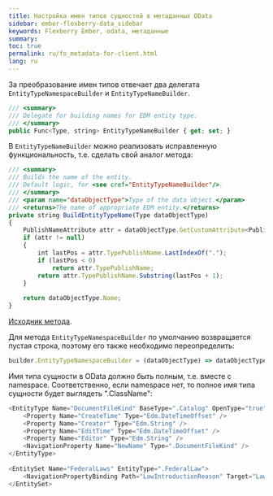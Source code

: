 ```yaml
---
title: Настройка имен типов сущностей в метаданных OData
sidebar: ember-flexberry-data_sidebar
keywords: Flexberry Ember, odata, метаданные
summary: 
toc: true
permalink: ru/fo_metadata-for-client.html
lang: ru
---
```


За преобразование имен типов отвечает два делегата `EntityTypeNamespaceBuilder` и `EntityTypeNameBuilder`.

```javascript
/// <summary>
/// Delegate for building names for EDM entity type.
/// </summary>
public Func<Type, string> EntityTypeNameBuilder { get; set; }
```

В `EntityTypeNameBuilder` можно реализовать исправленную функциональность, т.е. сделать свой аналог метода:

```javascript
/// <summary>
/// Builds the name of the entity.
/// Default logic, for <see cref="EntityTypeNameBuilder"/>.
/// </summary>
/// <param name="dataObjectType">Type of the data object.</param>
/// <returns>The name of appropriate EDM entity.</returns>
private string BuildEntityTypeName(Type dataObjectType)
{
    PublishNameAttribute attr = dataObjectType.GetCustomAttribute<PublishNameAttribute>(false);
    if (attr != null)
    {
        int lastPos = attr.TypePublishName.LastIndexOf(".");
        if (lastPos < 0)
            return attr.TypePublishName;
        return attr.TypePublishName.Substring(lastPos + 1);
    }
 
    return dataObjectType.Name;
}
```

[Исходник метода](https://github.com/Flexberry/NewPlatform.Flexberry.ORM.ODataService/blob/9831629a8ffe52234d199bd8692090e240b8828c/NewPlatform.Flexberry.ORM.ODataService/Model/DefaultDataObjectEdmModelBuilder.cs#L267).

Для метода `EntityTypeNamespaceBuilder` по умолчанию возвращается пустая строка, поэтому его также необходимо переопределить:

```javascript
builder.EntityTypeNamespaceBuilder = (dataObjectType) => dataObjectType.Namespace;
```
Имя типа сущности в OData должно быть полным, т.е. вместе с namespace. Соответственно, если namespace нет, то полное имя типа сущности будет выглядеть ".ClassName":

```javascript
<EntityType Name="DocumentFileKind" BaseType=".Catalog" OpenType="true">
    <Property Name="CreateTime" Type="Edm.DateTimeOffset" />
    <Property Name="Creator" Type="Edm.String" />
    <Property Name="EditTime" Type="Edm.DateTimeOffset" />
    <Property Name="Editor" Type="Edm.String" />
    <NavigationProperty Name="NewName" Type=".DocumentFileKind" />
</EntityType>
 
<EntitySet Name="FederalLaws" EntityType=".FederalLaw">
    <NavigationPropertyBinding Path="LawIntroductionReason" Target="LawIntroductionReasons" />
</EntitySet>
```

